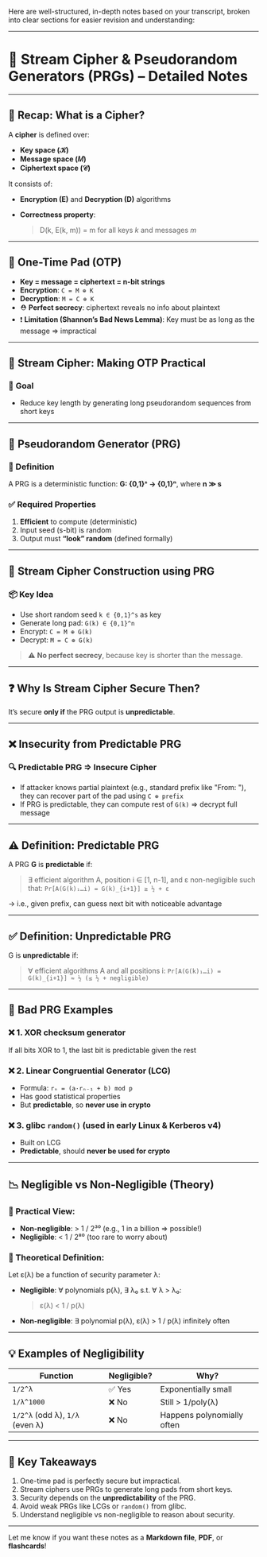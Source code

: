 Here are well-structured, in-depth notes based on your transcript, broken into clear sections for easier revision and understanding:

---

# 📘 **Stream Cipher & Pseudorandom Generators (PRGs) – Detailed Notes**

---

## 🔐 **Recap: What is a Cipher?**

A **cipher** is defined over:

* **Key space (𝒦)**
* **Message space (𝑀)**
* **Ciphertext space (𝒞)**

It consists of:

* **Encryption (E)** and **Decryption (D)** algorithms
* **Correctness property**:

  > D(k, E(k, m)) = m for all keys *k* and messages *m*

---

## 🧠 **One-Time Pad (OTP)**

* **Key = message = ciphertext = n-bit strings**
* **Encryption**: `C = M ⊕ K`
* **Decryption**: `M = C ⊕ K`
* ⛑️ **Perfect secrecy**: ciphertext reveals no info about plaintext
* ❗ **Limitation (Shannon’s Bad News Lemma)**: Key must be as long as the message ⇒ impractical

---

## 🚀 **Stream Cipher: Making OTP Practical**

### 🎯 **Goal**

* Reduce key length by generating long pseudorandom sequences from short keys

---

## 🔁 **Pseudorandom Generator (PRG)**

### 🧩 Definition

A PRG is a deterministic function:
**G: {0,1}ˢ → {0,1}ⁿ**, where **n ≫ s**

### ✅ Required Properties

1. **Efficient** to compute (deterministic)
2. Input seed (s-bit) is random
3. Output must **“look” random** (defined formally)

---

## 🔐 **Stream Cipher Construction using PRG**

### 📦 Key Idea

* Use short random seed `k ∈ {0,1}^s` as key
* Generate long pad: `G(k) ∈ {0,1}^n`
* Encrypt: `C = M ⊕ G(k)`
* Decrypt: `M = C ⊕ G(k)`

> ⚠️ **No perfect secrecy**, because key is shorter than the message.

---

## ❓ **Why Is Stream Cipher Secure Then?**

It’s secure **only if** the PRG output is **unpredictable**.

---

## ❌ Insecurity from Predictable PRG

### 🔍 Predictable PRG ⇒ Insecure Cipher

* If attacker knows partial plaintext (e.g., standard prefix like "From: "), they can recover part of the pad using `C ⊕ prefix`
* If PRG is predictable, they can compute rest of `G(k)` ⇒ decrypt full message

---

## ⚠️ **Definition: Predictable PRG**

A PRG **G** is **predictable** if:

> ∃ efficient algorithm A, position i ∈ \[1, n-1], and ε non-negligible
> such that:
> `Pr[A(G(k)₁…i) = G(k)_{i+1}] ≥ ½ + ε`

→ i.e., given prefix, can guess next bit with noticeable advantage

---

## ✅ **Definition: Unpredictable PRG**

G is **unpredictable** if:

> ∀ efficient algorithms A and all positions i:
> `Pr[A(G(k)₁…i) = G(k)_{i+1}] ≈ ½ (≤ ½ + negligible)`

---

## 🚫 **Bad PRG Examples**

### ❌ 1. XOR checksum generator

If all bits XOR to 1, the last bit is predictable given the rest

### ❌ 2. Linear Congruential Generator (LCG)

* Formula: `rₙ = (a·rₙ₋₁ + b) mod p`
* Has good statistical properties
* But **predictable**, so **never use in crypto**

### ❌ 3. glibc `random()` (used in early Linux & Kerberos v4)

* Built on LCG
* **Predictable**, should **never be used for crypto**

---

## 📉 **Negligible vs Non-Negligible (Theory)**

### 🔹 Practical View:

* **Non-negligible**: > 1 / 2³⁰ (e.g., 1 in a billion ⇒ possible!)
* **Negligible**: < 1 / 2⁸⁰ (too rare to worry about)

### 🔹 Theoretical Definition:

Let ε(λ) be a function of security parameter λ:

* **Negligible**: ∀ polynomials p(λ), ∃ λ₀ s.t. ∀ λ > λ₀:

  > ε(λ) < 1 / p(λ)

* **Non-negligible**: ∃ polynomial p(λ), ε(λ) > 1 / p(λ) infinitely often

---

## 💡 Examples of Negligibility

| Function                        | Negligible? | Why?                       |
| ------------------------------- | ----------- | -------------------------- |
| `1/2^λ`                         | ✅ Yes       | Exponentially small        |
| `1/λ^1000`                      | ❌ No        | Still > 1/poly(λ)          |
| `1/2^λ` (odd λ), `1/λ` (even λ) | ❌ No        | Happens polynomially often |

---

## 📌 **Key Takeaways**

1. One-time pad is perfectly secure but impractical.
2. Stream ciphers use PRGs to generate long pads from short keys.
3. Security depends on the **unpredictability** of the PRG.
4. Avoid weak PRGs like LCGs or `random()` from glibc.
5. Understand negligible vs non-negligible to reason about security.

---

Let me know if you want these notes as a **Markdown file**, **PDF**, or **flashcards**!
